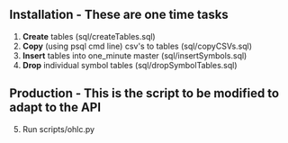 
## Installation - These are one time tasks

1) **Create** tables (sql/createTables.sql)
2) **Copy** (using psql cmd line) csv's to tables (sql/copyCSVs.sql)
3) **Insert** tables into one_minute master (sql/insertSymbols.sql)
4) **Drop** individual symbol tables (sql/dropSymbolTables.sql)


## Production - This is the script to be modified to adapt to the API
5) Run scripts/ohlc.py
